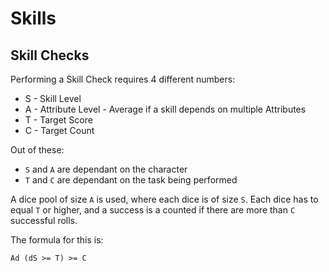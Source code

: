 # Skills

## Skill Checks

Performing a Skill Check requires 4 different numbers:

* S - Skill Level
* A - Attribute Level - Average if a skill depends on multiple Attributes
* T - Target Score
* C - Target Count

Out of these:

* `S` and `A` are dependant on the character
* `T` and `C` are dependant on the task being performed

A dice pool of size `A` is used, where each dice is of size `S`. 
Each dice has to equal `T` or higher, and a success is a counted if there are more than `C` successful rolls.

The formula for this is:
```
Ad (dS >= T) >= C
```
